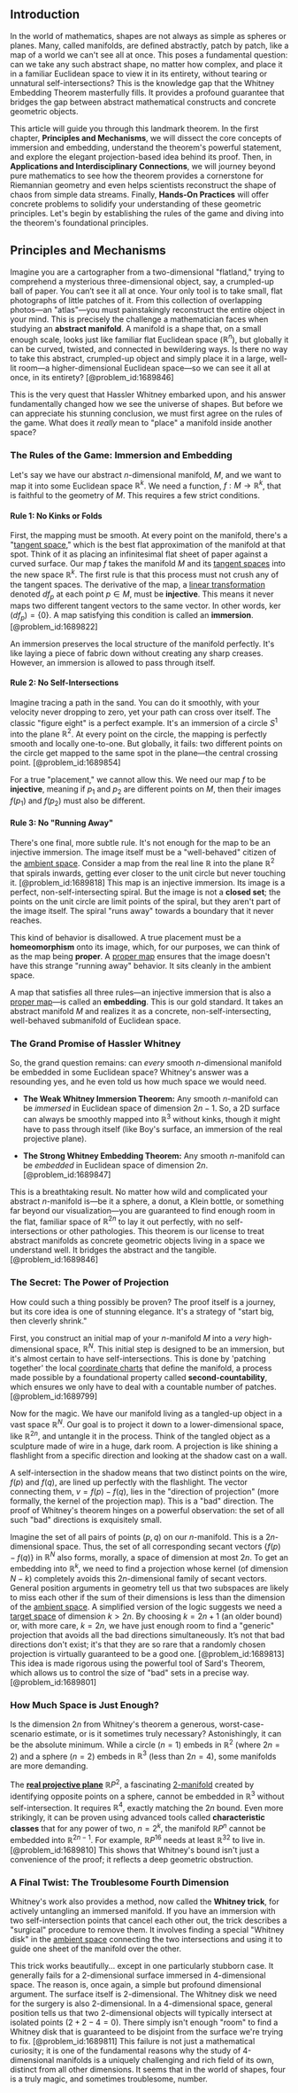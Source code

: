 ## Introduction
In the world of mathematics, shapes are not always as simple as spheres or planes. Many, called manifolds, are defined abstractly, patch by patch, like a map of a world we can't see all at once. This poses a fundamental question: can we take any such abstract shape, no matter how complex, and place it in a familiar Euclidean space to view it in its entirety, without tearing or unnatural self-intersections? This is the knowledge gap that the Whitney Embedding Theorem masterfully fills. It provides a profound guarantee that bridges the gap between abstract mathematical constructs and concrete geometric objects.

This article will guide you through this landmark theorem. In the first chapter, **Principles and Mechanisms**, we will dissect the core concepts of immersion and embedding, understand the theorem's powerful statement, and explore the elegant projection-based idea behind its proof. Then, in **Applications and Interdisciplinary Connections**, we will journey beyond pure mathematics to see how the theorem provides a cornerstone for Riemannian geometry and even helps scientists reconstruct the shape of chaos from simple data streams. Finally, **Hands-On Practices** will offer concrete problems to solidify your understanding of these geometric principles. Let's begin by establishing the rules of the game and diving into the theorem's foundational principles.

## Principles and Mechanisms

Imagine you are a cartographer from a two-dimensional "flatland," trying to comprehend a mysterious three-dimensional object, say, a crumpled-up ball of paper. You can’t see it all at once. Your only tool is to take small, flat photographs of little patches of it. From this collection of overlapping photos—an "atlas"—you must painstakingly reconstruct the entire object in your mind. This is precisely the challenge a mathematician faces when studying an **abstract manifold**. A manifold is a shape that, on a small enough scale, looks just like familiar flat Euclidean space ($\mathbb{R}^n$), but globally it can be curved, twisted, and connected in bewildering ways. Is there no way to take this abstract, crumpled-up object and simply place it in a large, well-lit room—a higher-dimensional Euclidean space—so we can see it all at once, in its entirety? [@problem_id:1689846]

This is the very quest that Hassler Whitney embarked upon, and his answer fundamentally changed how we see the universe of shapes. But before we can appreciate his stunning conclusion, we must first agree on the rules of the game. What does it *really* mean to "place" a manifold inside another space?

### The Rules of the Game: Immersion and Embedding

Let's say we have our abstract $n$-dimensional manifold, $M$, and we want to map it into some Euclidean space $\mathbb{R}^k$. We need a function, $f: M \to \mathbb{R}^k$, that is faithful to the geometry of $M$. This requires a few strict conditions.

#### Rule 1: No Kinks or Folds

First, the mapping must be smooth. At every point on the manifold, there's a "[tangent space](@article_id:140534)," which is the best flat approximation of the manifold at that spot. Think of it as placing an infinitesimal flat sheet of paper against a curved surface. Our map $f$ takes the manifold $M$ and its [tangent spaces](@article_id:198643) into the new space $\mathbb{R}^k$. The first rule is that this process must not crush any of the tangent spaces. The derivative of the map, a [linear transformation](@article_id:142586) denoted $df_p$ at each point $p \in M$, must be **injective**. This means it never maps two different tangent vectors to the same vector. In other words, $\ker(df_p) = \{0\}$. A map satisfying this condition is called an **immersion**. [@problem_id:1689822]

An immersion preserves the local structure of the manifold perfectly. It's like laying a piece of fabric down without creating any sharp creases. However, an immersion is allowed to pass through itself.

#### Rule 2: No Self-Intersections

Imagine tracing a path in the sand. You can do it smoothly, with your velocity never dropping to zero, yet your path can cross over itself. The classic "figure eight" is a perfect example. It's an immersion of a circle $S^1$ into the plane $\mathbb{R}^2$. At every point on the circle, the mapping is perfectly smooth and locally one-to-one. But globally, it fails: two different points on the circle get mapped to the same spot in the plane—the central crossing point. [@problem_id:1689854]

For a true "placement," we cannot allow this. We need our map $f$ to be **injective**, meaning if $p_1$ and $p_2$ are different points on $M$, then their images $f(p_1)$ and $f(p_2)$ must also be different.

#### Rule 3: No "Running Away"

There's one final, more subtle rule. It's not enough for the map to be an injective immersion. The image itself must be a "well-behaved" citizen of the [ambient space](@article_id:184249). Consider a map from the real line $\mathbb{R}$ into the plane $\mathbb{R}^2$ that spirals inwards, getting ever closer to the unit circle but never touching it. [@problem_id:1689818] This map is an injective immersion. Its image is a perfect, non-self-intersecting spiral. But the image is not a **closed set**; the points on the unit circle are limit points of the spiral, but they aren't part of the image itself. The spiral "runs away" towards a boundary that it never reaches.

This kind of behavior is disallowed. A true placement must be a **homeomorphism** onto its image, which, for our purposes, we can think of as the map being **proper**. A [proper map](@article_id:158093) ensures that the image doesn't have this strange "running away" behavior. It sits cleanly in the ambient space.

A map that satisfies all three rules—an injective immersion that is also a [proper map](@article_id:158093)—is called an **embedding**. This is our gold standard. It takes an abstract manifold $M$ and realizes it as a concrete, non-self-intersecting, well-behaved submanifold of Euclidean space.

### The Grand Promise of Hassler Whitney

So, the grand question remains: can *every* smooth $n$-dimensional manifold be embedded in some Euclidean space? Whitney's answer was a resounding yes, and he even told us how much space we would need.

- **The Weak Whitney Immersion Theorem:** Any smooth $n$-manifold can be *immersed* in Euclidean space of dimension $2n-1$. So, a 2D surface can always be smoothly mapped into $\mathbb{R}^3$ without kinks, though it might have to pass through itself (like Boy's surface, an immersion of the real projective plane).

- **The Strong Whitney Embedding Theorem:** Any smooth $n$-manifold can be *embedded* in Euclidean space of dimension $2n$. [@problem_id:1689847]

This is a breathtaking result. No matter how wild and complicated your abstract $n$-manifold is—be it a sphere, a donut, a Klein bottle, or something far beyond our visualization—you are guaranteed to find enough room in the flat, familiar space of $\mathbb{R}^{2n}$ to lay it out perfectly, with no self-intersections or other pathologies. This theorem is our license to treat abstract manifolds as concrete geometric objects living in a space we understand well. It bridges the abstract and the tangible. [@problem_id:1689846]

### The Secret: The Power of Projection

How could such a thing possibly be proven? The proof itself is a journey, but its core idea is one of stunning elegance. It's a strategy of "start big, then cleverly shrink."

First, you construct an initial map of your $n$-manifold $M$ into a *very* high-dimensional space, $\mathbb{R}^N$. This initial step is designed to be an immersion, but it's almost certain to have self-intersections. This is done by 'patching together' the local [coordinate charts](@article_id:261844) that define the manifold, a process made possible by a foundational property called **second-countability**, which ensures we only have to deal with a countable number of patches. [@problem_id:1689799]

Now for the magic. We have our manifold living as a tangled-up object in a vast space $\mathbb{R}^N$. Our goal is to project it down to a lower-dimensional space, like $\mathbb{R}^{2n}$, and untangle it in the process. Think of the tangled object as a sculpture made of wire in a huge, dark room. A projection is like shining a flashlight from a specific direction and looking at the shadow cast on a wall.

A self-intersection in the shadow means that two distinct points on the wire, $f(p)$ and $f(q)$, are lined up perfectly with the flashlight. The vector connecting them, $v = f(p) - f(q)$, lies in the "direction of projection" (more formally, the kernel of the projection map). This is a "bad" direction. The proof of Whitney's theorem hinges on a powerful observation: the set of all such "bad" directions is exquisitely small.

Imagine the set of all pairs of points $(p, q)$ on our $n$-manifold. This is a $2n$-dimensional space. Thus, the set of all corresponding secant vectors $\{f(p) - f(q)\}$ in $\mathbb{R}^N$ also forms, morally, a space of dimension at most $2n$. To get an embedding into $\mathbb{R}^{k}$, we need to find a projection whose kernel (of dimension $N-k$) completely avoids this $2n$-dimensional family of secant vectors. General position arguments in geometry tell us that two subspaces are likely to miss each other if the sum of their dimensions is less than the dimension of the [ambient space](@article_id:184249). A simplified version of the logic suggests we need a [target space](@article_id:142686) of dimension $k > 2n$. By choosing $k = 2n+1$ (an older bound) or, with more care, $k=2n$, we have just enough room to find a "generic" projection that avoids all the bad directions simultaneously. It’s not that bad directions don't exist; it's that they are so rare that a randomly chosen projection is virtually guaranteed to be a good one. [@problem_id:1689813] This idea is made rigorous using the powerful tool of Sard's Theorem, which allows us to control the size of "bad" sets in a precise way. [@problem_id:1689801]

### How Much Space is Just Enough?

Is the dimension $2n$ from Whitney's theorem a generous, worst-case-scenario estimate, or is it sometimes truly necessary? Astonishingly, it can be the absolute minimum. While a circle ($n=1$) embeds in $\mathbb{R}^2$ (where $2n=2$) and a sphere ($n=2$) embeds in $\mathbb{R}^3$ (less than $2n=4$), some manifolds are more demanding.

The **[real projective plane](@article_id:149870)** $\mathbb{R}P^2$, a fascinating [2-manifold](@article_id:152225) created by identifying opposite points on a sphere, cannot be embedded in $\mathbb{R}^3$ without self-intersection. It requires $\mathbb{R}^4$, exactly matching the $2n$ bound. Even more strikingly, it can be proven using advanced tools called **characteristic classes** that for any power of two, $n=2^k$, the manifold $\mathbb{R}P^n$ cannot be embedded into $\mathbb{R}^{2n-1}$. For example, $\mathbb{R}P^{16}$ needs at least $\mathbb{R}^{32}$ to live in. [@problem_id:1689810] This shows that Whitney's bound isn't just a convenience of the proof; it reflects a deep geometric obstruction.

### A Final Twist: The Troublesome Fourth Dimension

Whitney's work also provides a method, now called the **Whitney trick**, for actively untangling an immersed manifold. If you have an immersion with two self-intersection points that cancel each other out, the trick describes a "surgical" procedure to remove them. It involves finding a special "Whitney disk" in the [ambient space](@article_id:184249) connecting the two intersections and using it to guide one sheet of the manifold over the other.

This trick works beautifully... except in one particularly stubborn case. It generally fails for a 2-dimensional surface immersed in 4-dimensional space. The reason is, once again, a simple but profound dimensional argument. The surface itself is 2-dimensional. The Whitney disk we need for the surgery is also 2-dimensional. In a 4-dimensional space, general position tells us that two 2-dimensional objects will typically intersect at isolated points ($2+2-4=0$). There simply isn't enough "room" to find a Whitney disk that is guaranteed to be disjoint from the surface we're trying to fix. [@problem_id:1689811] This failure is not just a mathematical curiosity; it is one of the fundamental reasons why the study of 4-dimensional manifolds is a uniquely challenging and rich field of its own, distinct from all other dimensions. It seems that in the world of shapes, four is a truly magic, and sometimes troublesome, number.
